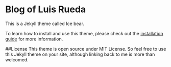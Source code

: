 # Blog of Luis Rueda
This is a Jekyll theme called Ice bear.

To learn how to install and use this theme, please check out the [installation guide](http://kongsong.me/blog/ice-bear-jekyll-theme/) for more information.

##License
This theme is open source under MIT License. So feel free to use this Jekyll theme on your site, although linking back to me is more than welcomed.